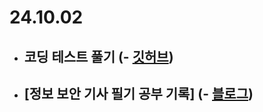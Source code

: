 # 24.10.02

- ## 코딩 테스트 풀기 (- [깃허브](https://github.com/rim109/codingtest-practice))
- ## [정보 보안 기사 필기 공부 기록] (- [블로그](https://rim109.tistory.com/260))
